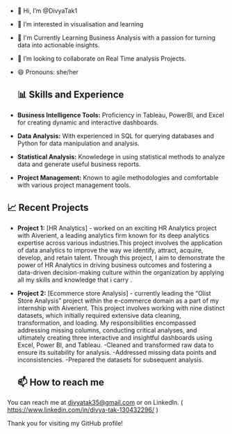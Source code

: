 - 👋 Hi, I’m @DivyaTak1
- 👀 I’m interested in visualisation and learning
- 🌱 I'm Currently Learning Business Analysis with a passion for turning data into actionable insights.
- 💞️ I’m looking to collaborate on Real Time analysis Projects.
- 😄 Pronouns: she/her

  ## 📊 Skills and Experience
- **Business Intelligence Tools:** Proficiency in Tableau, PowerBI, and Excel for creating dynamic and interactive dashboards.
- **Data Analysis:** With experienced in SQL for querying databases and Python for data manipulation and analysis.
- **Statistical Analysis:** Knowledege in using statistical methods to analyze data and generate useful business reports.
- **Project Management:** Known to agile methodologies and comfortable with various project management tools.

## 📈 Recent Projects
- **Project 1:** [HR Analytics] - worked on an exciting HR Analytics project with Aiverient, a leading analytics firm known for its deep analytics expertise across various industries.This project involves the application of data analytics to improve the way we identify, attract, acquire, develop, and retain talent. Through this project, I aim to demonstrate the power of HR Analytics in driving business outcomes and fostering a data-driven decision-making culture within the organization by applying all my skills and knowledge that i carry .
- **Project 2:** [Ecommerce store Analysis] - currently leading the “Olist Store Analysis” project within the e-commerce domain as a part of my internship with Aiverient. This project involves working with nine distinct datasets, which initially required extensive data cleaning, transformation, and loading. My responsibilities encompassed addressing missing columns, conducting critical analyses, and ultimately creating three interactive and insightful dashboards using Excel, Power BI, and Tableau.
-Cleaned and transformed raw data to ensure its suitability for analysis.
-Addressed missing data points and inconsistencies.
-Prepared the datasets for subsequent analysis. 

  ## 📫 How to reach me

You can reach me at divyatak35@gmail.com or on LinkedIn. ( https://www.linkedin.com/in/divya-tak-130432296/ )

Thank you for visiting my GitHub profile!

  

<!---
DivyaTak1/DivyaTak1 is a ✨ special ✨ repository because its `README.md` (this file) appears on your GitHub profile.
You can click the Preview link to take a look at your changes.
--->
